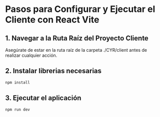 # Pasos para Configurar y Ejecutar el Cliente con React Vite

## 1. Navegar a la Ruta Raíz del Proyecto Cliente
Asegúrate de estar en la ruta raíz de la carpeta ./CYR/client antes de realizar cualquier acción.

## 2. Instalar librerias necesarias

```bash
npm install
```

## 3. Ejecutar el aplicación

```bash
npm run dev
```